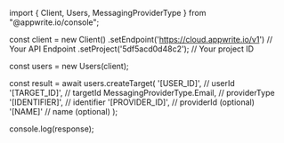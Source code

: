 import { Client, Users, MessagingProviderType } from "@appwrite.io/console";

const client = new Client()
    .setEndpoint('https://cloud.appwrite.io/v1') // Your API Endpoint
    .setProject('5df5acd0d48c2'); // Your project ID

const users = new Users(client);

const result = await users.createTarget(
    '[USER_ID]', // userId
    '[TARGET_ID]', // targetId
    MessagingProviderType.Email, // providerType
    '[IDENTIFIER]', // identifier
    '[PROVIDER_ID]', // providerId (optional)
    '[NAME]' // name (optional)
);

console.log(response);
